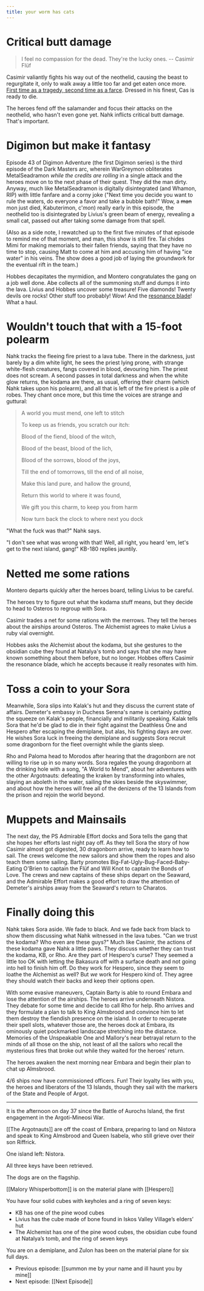 ```yaml
---
title: your worm has cats
---
```


# Critical butt damage

> I feel no compassion for the dead. They're the lucky ones.
>  -- Casimir Flüf

Casimir valiantly fights his way out of the neothelid, causing the beast to regurgitate it, only to walk away a little too far and get eaten once more. [First time as a tragedy, second time as a farce](https://youtu.be/ZQ7oqmikZDQ?t=46). Dressed in his finest, Cas is ready to die. 

The heroes fend off the salamander and focus their attacks on the neothelid, who hasn't even gone yet. Nahk inflicts critical butt damage. That's important. 

# Digimon but make it fantasy

Episode 43 of Digimon Adventure (the first Digimon series) is the third episode of the Dark Masters arc, wherein WarGreymon obliterates MetalSeadramon *while the credits are rolling* in a single attack and the heroes move on to the next phase of their quest. They did the man dirty. Anyway, much like MetalSeadramon is digitally disintegrated (and Whamon, RIP) with little fanfare and a corny joke ("Next time you decide you want to rule the waters, do everyone a favor and take a bubble bath!" Wow, a ~~man~~ mon just died, Kabuterimon, c'*mon*) really early in this episode, the neothelid too is disintegrated by Livius's green beam of energy, revealing a small cat, passed out after taking some damage from that spell. 

(Also as a side note, I rewatched up to the first five minutes of that episode to remind me of that moment, and man, this show is still fire. Tai chides Mimi for making memorials to their fallen friends, saying that they have no time to stop, causing Matt to come at him and accusing him of having "ice water" in his veins. The show does a good job of laying the groundwork for the eventual rift in the team.)

Hobbes decapitates the myrmidion, and Montero congratulates the gang on a job well done. Abe collects all of the summoning stuff and dumps it into the lava. Livius and Hobbes uncover some treasure! Five diamonds! Twenty devils ore rocks! Other stuff too probably! Wow! And the [resonance blade](https://www.dndbeyond.com/magic-items/1329699-resonance-blade)! What a haul. 

# Wouldn't touch that with a 15-foot polearm

Nahk tracks the fleeing fire priest to a lava tube. There in the darkness, just barely by a dim white light, he sees the priest lying prone, with strange white-flesh creatures, fangs covered in blood, devouring him. The priest does not scream. A second passes in total darkness and when the white glow returns, the kodama are there, as usual, offering their charm (which Nahk takes upon his polearm), and all that is left of the fire priest is a pile of robes. They chant once more, but this time the voices are strange and guttural:       

> A world you must mend, one left to stitch
> 
> To keep us as friends, you scratch our itch:
> 
> Blood of the fiend, blood of the witch,
> 
> Blood of the beast, blood of the lich,
> 
> Blood of the sorrows, blood of the joys, 
> 
> Till the end of tomorrows, till the end of all noise,
> 
> Make this land pure, and hallow the ground,
> 
> Return this world to where it was found,
> 
> We gift you this charm, to keep you from harm
> 
> Now turn back the clock to where next you dock

"What the fuck was that?" Nahk says.

"I don't see what was wrong with that! Well, all right, you heard 'em, let's get to the next island, gang!" KB-180 replies jauntily. 

# Netted me some rations

Montero departs quickly after the heroes board, telling Livius to be careful. 

The heroes try to figure out what the kodama stuff means, but they decide to head to Osteros to regroup with Sora.

Casimir trades a net for some rations with the merrows. They tell the heroes about the airships around Osteros. The Alchemist agrees to make Livius a ruby vial overnight.

Hobbes asks the Alchemist about the kodama, but she gestures to the obsidian cube they found at Natalya's tomb and says that she may have known something about them before, but no longer. Hobbes offers Casimir the resonance blade, which he accepts because it really resonates with him. 

# Toss a coin to your Sora

Meanwhile, Sora slips into Kalak's hut and they discuss the current state of affairs. Demeter's embassy in Duchess Serena's name is certainly putting the squeeze on Kalak's people, financially and militarily speaking. Kalak tells Sora that he'd be glad to die in their fight against the Deathless One and Hespero after escaping the demiplane, but alas, his fighting days are over. He wishes Sora luck in freeing the demiplane and suggests Sora recruit some dragonborn for the fleet overnight while the giants sleep.

Rho and Paloma head to Morodos after hearing that the dragonborn are not willing to rise up in so many words. Sora regales the young dragonborn at the drinking hole with a song, "A World to Mend", about her adventures with the other Argotnauts: defeating the kraken by transforming into whales, slaying an aboleth in the water, sailing the skies beside the skyswimmer, and about how the heroes will free all of the denizens of the 13 Islands from the prison and rejoin the world beyond. 

# Muppets and Mainsails


The next day, the PS Admirable Effort docks and Sora tells the gang that she hopes her efforts last night pay off. As they tell Sora the story of how Casimir almost got digested, 30 dragonborn arrive, ready to learn how to sail. The crews welcome the new sailors and show them the ropes and also teach them some sailing. Barty promotes Big-Fat-Ugly-Bug-Faced-Baby-Eating O'Brien to captain the Flüf and Will Knot to captain the Bonds of Love. The crews and new captains of these ships depart on the Seaward, and the Admirable Effort makes a good effort to draw the attention of Demeter's airships away from the Seaward's return to Charatos. 

# Finally doing this
Nahk takes Sora aside. We fade to black. And we fade back from black to show them discussing what Nahk witnessed in the lava tubes. "Can we trust the kodama? Who even are these guys?" Much like Casimir, the actions of these kodama gave Nahk a little paws. They discuss whether they can trust the kodama, KB, or Rho. Are they part of Hespero's curse? They seemed a little too OK with letting the Bakasura off with a surface death and not going into hell to finish him off. Do they work for Hespero, since they seem to loathe the Alchemist as well? But *we* work for Hespero kind of. They agree they should watch their backs and keep their options open. 

With some evasive maneuvers, Captain Barty is able to round Embara and lose the attention of the airships. The heroes arrive underneath Nistora. They debate for some time and decide to call Rho for help. Rho arrives and they formulate a plan to talk to King Almsbrood and convince him to let them destroy the fiendish presence on the island. In order to recuperate their spell slots, whatever those are, the heroes dock at Embara, its ominously quiet pockmarked landscape stretching into the distance. Memories of the Unspeakable One and Mallory's near betrayal return to the minds of all those on the ship, not least of all the sailors who recall the mysterious fires that broke out while they waited for the heroes' return. 

The heroes awaken the next morning near Embara and begin their plan to chat up Almsbrood. 

4/6 ships now have commissioned officers. Fun! Their loyalty lies with you, the heroes and liberators of the 13 Islands, though they sail with the markers of the State and People of Argot.

----

It is the afternoon on day 37 since the Battle of Aurochs Island, the first engagement in the Argoti-Mineosi War.

[[The Argotnauts]] are off the coast of Embara, preparing to land on Nistora and speak to King Almsbrood and Queen Isabela, who still grieve over their son Riffrick.

One island left: Nistora.

All three keys have been retrieved.

The dogs are on the flagship.

[[Malory Whisperbottom]] is on the material plane with [[Hespero]]

You have four solid cubes with keyholes and a ring of seven keys:

-   KB has one of the pine wood cubes
-   Livius has the cube made of bone found in Iskos Valley Village’s elders’ hut
-   The Alchemist has one of the pine wood cubes, the obsidian cube found at Natalya’s tomb, and the ring of seven keys

You are on a demiplane, and Zulon has been on the material plane for six full days.

- Previous episode: [[summon me by your name and ill haunt you by mine]]
- Next episode: [[Next Episode]]